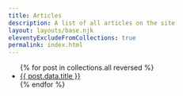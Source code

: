 ```yaml
---
title: Articles
description: A list of all articles on the site
layout: layouts/base.njk
eleventyExcludeFromCollections: true
permalink: index.html
---
```


<ul class="menu">
{% for post in collections.all reversed  %}
<li><a href="{{post.url}}">{{ post.data.title }}</a></li>
{% endfor %}
</ul>
